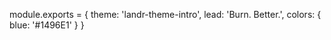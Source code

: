 module.exports = {
  theme: 'landr-theme-intro',
  lead: 'Burn. Better.',
  colors: {
    blue: '#1496E1'
  }
}
<!-- https://crypt.codemancers.com/posts/2017-06-03-reactjs-server-side-rendering-with-router-v4-and-redux/ -->
